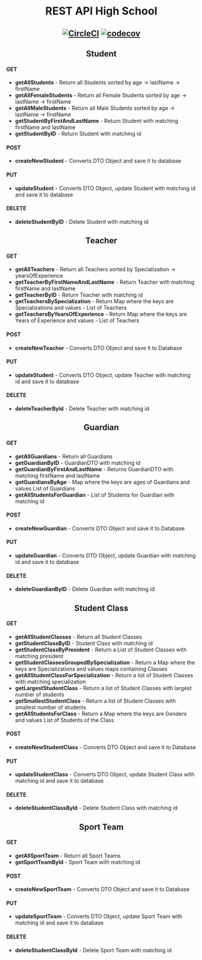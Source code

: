 # <div align="center"> REST API High School </div>

## <div align="center"> [![CircleCI](https://circleci.com/gh/AdrianRomanski/rest-school.svg?style=svg)](https://circleci.com/gh/AdrianRomanski/rest-school) [![codecov](https://codecov.io/gh/AdrianRomanski/rest-school/branch/master/graph/badge.svg)](https://codecov.io/gh/AdrianRomanski/rest-school) </div>

## <div align="center"> Student </div>
#### GET
* __getAllStudents__ - Return all Students sorted by age -> lastName -> firstName
* __getAllFemaleStudents__ - Return all Female Students sorted by age -> lastName -> firstName
* __getAllMaleStudents__ - Return all Male Students sorted by age -> lastName -> firstName
* __getStudentByFirstAndLastName__ - Return Student with matching firstName and lastName
* __getStudentByID__ - Return Student with matching id
#### POST
* __createNewStudent__ - Converts DTO Object and save it to database
#### PUT
* __updateStudent__ - Converts DTO Object, update Student with matching id and save it to database
#### DELETE
* __deleteStudentByID__ - Delete Student with matching id

## <div align="center"> Teacher </div>
#### GET
* __getAllTeachers__ - Return all Teachers sorted by Specialization -> yearsOfExperience
* __getTeacherByFirstNameAndLastName__ - Return Teacher with matching firstName and lastName
* __getTeacherByID__ - Return Teacher with matching id
* __getTeachersBySpecialization__ - Return Map where the keys are Specializations and values - List of Teachers
* __getTeachersByYearsOfExperience__ - Return Map where the keys are Years of Experience and values - List of Teachers
#### POST
* __createNewTeacher__ - Converts DTO Object and save it to Database
#### PUT
* __updateStudent__ - Converts DTO Object, update Teacher with matching id and save it to database
#### DELETE
* __deleteTeacherById__ - Delete Teacher with matching id

## <div align="center"> Guardian </div>
#### GET
* __getAllGuardians__ - Return all Guardians
* __getGuardianByID__ - GuardianDTO with matching id
* __getGuardianByFirstAndLastName__ - Returns GuardianDTO with matching firstName and lastName
* __getGuardiansByAge__ - Map where the keys are ages of Guardians and values List of Guardians
* __getAllStudentsForGuardian__ - List of Students for Guardian with matching id
#### POST
* __createNewGuardian__ - Converts DTO Object and save it to Database
#### PUT
* __updateGuardian__ - Converts DTO Object, update Guardian with matching id and save it to database
#### DELETE
* __deleteGuardianByID__ - Delete Guardian with matching id

## <div align="center"> Student Class </div>
#### GET
* __getAllStudentClasses__ - Return all Student Classes
* __getStudentClassByID__ -  Student Class with matching id
* __getStudentClassByPresident__ - Return a  List of Student Classes with matching president
* __getStudentClassesGroupedBySpecialization__ - Return a Map where the keys are Specializations and values maps containing Classes   
* __getAllStudentClassForSpecialization__ - Return a list of Student Classes with matching specialization
* __getLargestStudentClass__ - Return a list of Student Classes with largest number of students
* __getSmallestStudentClass__ - Return a list of Student Classes with smallest number of students
* __getAllStudentsForClass__ - Return a Map where the keys are Genders and values List of Students of the Class
#### POST
* __createNewStudentClass__ - Converts DTO Object and save it to Database
#### PUT
* __updateStudentClass__ - Converts DTO Object, update Student Class with matching id and save it to database
#### DELETE
* __deleteStudentClassById__ - Delete Student Class with matching id

## <div align="center"> Sport Team </div>
#### GET
* __getAllSportTeam__ - Return all Sport Teams
* __getSportTeamById__ -  Sport Team with matching id
#### POST
* __createNewSportTeam__ - Converts DTO Object and save it to Database
#### PUT
* __updateSportTeam__ - Converts DTO Object, update Sport Team with matching id and save it to database
#### DELETE
* __deleteStudentClassById__ - Delete Sport Team with matching id
